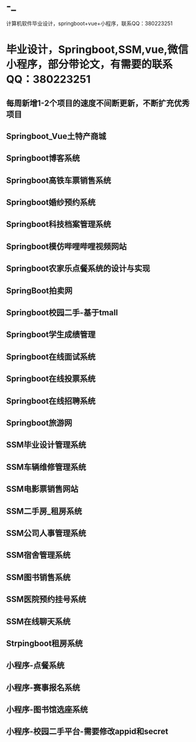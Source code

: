 # -_
计算机软件毕业设计，springboot+vue+小程序，联系QQ：380223251
# 毕业设计，Springboot,SSM,vue,微信小程序，部分带论文，有需要的联系QQ：380223251
每周新增1-2个项目的速度不间断更新，不断扩充优秀项目
--------------------------------------------------------------------------------------
## Springboot_Vue土特产商城
## Springboot博客系统
## Springboot高铁车票销售系统
## Springboot婚纱预约系统
## Springboot科技档案管理系统
## Springboot模仿哔哩哔哩视频网站
## Springboot农家乐点餐系统的设计与实现
## SpringBoot拍卖网
## Springboot校园二手-基于tmall
## Springboot学生成绩管理
## Springboot在线面试系统
## Springboot在线投票系统
## Springboot在线招聘系统
## Springboot旅游网
## SSM毕业设计管理系统
## SSM车辆维修管理系统
## SSM电影票销售网站
## SSM二手房_租房系统
## SSM公司人事管理系统
## SSM宿舍管理系统
## SSM图书销售系统
## SSM医院预约挂号系统
## SSM在线聊天系统
## Strpingboot租房系统
## 小程序-点餐系统
## 小程序-赛事报名系统
## 小程序-图书馆选座系统
## 小程序-校园二手平台-需要修改appid和secret
